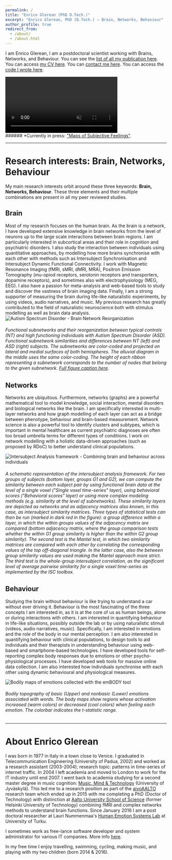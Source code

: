 ```yaml
---
permalink: /
title: "Enrico Glerean (PhD D.Tech.)"
excerpt: "Enrico Glerean, PhD (D.Tech.) – Brain, Networks, Behaviour"
author_profile: true
redirect_from: 
  - /about/
  - /about.html
---
```


I am Enrico Glerean, I am a postdoctoral scientist working with Brains, Networks, and Behaviour. You can see the <a href="/publications/">list of all my publication here</a>. You can access <a href="https://eglerean.github.io/files/Enrico_Glerean_CV.pdf">my CV here</a>. You can <a href="mailto:enrico.glerean@utu.fi">contact me here</a>. You can access the <a href="/code/">code I wrote here</a>.  

<!-- [![Recently published: "Maps of Subjective Feelings"](/files/Nummenmaa2018_Maps_of_Feelings.mp4){:width="350"}](http://www.pnas.org/content/early/2018/08/27/1807390115)
-->
<video width="350" autoplay="autoplay" loop="true" controls muted>
  <source src="/files/Nummenmaa2018_Maps_of_Feelings.mp4" type="video/mp4">
  Your browser does not support the video tag.
</video>
<br>
###### *Currently in press: <a href="http://www.pnas.org/content/early/2018/08/27/1807390115">"Maps of Subjective Feelings"</a>. 

---

Research interests: Brain, Networks, Behaviour
======
My main research interests orbit around these three keywords: <b>Brain, Networks, Behaviour</b>. These three elements and their multiple combinations are present in all my peer reviewed studies.

Brain
------
Most of my research focuses on the human brain. As the brain is a network, I have developed extensive knowledge in brain networks from the level of neurons up to the large scale interactions between brain regions. I am particularly interested in subcortical areas and their role in cognition and psychiatric disorders. I also study the interaction between individuals using quantitative approaches, by modelling how more brains synchronise with each other with methods such as Intersubject Synchronisation and Intersubject Dynamic Functional Connectivity. I work with Magnetic Resonance Imaging (fMRI, sMRI, dMRI, MRA), Positron Emission Tomography (mu-opiod receptors, serotonin receptors and transporters, dopamine receptors), and sometimes also with electrophysiology (MEG, EEG). I also have a passion for meta-analysis and web-based tools to study and discover the vastness of brain imaging data. Finally, I am a strong supporter of measuring the brain during life-like naturalistic experiments, by using videos, audio narratives, and music. My previous research has greatly contributed to the field of naturalistic neuroscience both with stimulus modelling as well as brain data analysis.
![Autism Spectrum Disorder - Brain Network Reorganization](/images/Glerean2015_ASN_Figure2.png)
###### *Functional subnetworks and their reorganization between typical controls (NT) and high functioning individuals with Autism Spectrum Disorder (ASD). Functional subnetwork similarities and differences between NT (left) and ASD (right) subjects. The subnetworks are color-coded and projected on lateral and medial surfaces of both hemispheres. The alluvial diagram in the middle uses the same color-coding. The height of each ribbon representing a subnetwork corresponds to the number of nodes that belong to the given subnetwork. <a href="/files/Glerean_et_al-2015-Human_Brain_Mapping.pdf">Full figure caption here</a>.*



Networks
------
Networks are ubiquitous. Furthermore, networks (graphs) are a powerful mathematical tool to model knowledge, social interaction, mental disorders and biological networks like the brain. I am specifically interested in multi-layer networks and how graph modelling of each layer can act as a bridge between phenotype, behaviour and brain-based measurement. Network science is also a powerful tool to identify clusters and subtypes, which is important in mental healthcare as current psychiatric diagnoses are often too broad umbrella terms for different types of conditions. I work on network modelling with a holistic data-driven approaches (such as proposed by RDoC) to better understand clinical populations.

![Intersubject Analysis framework - Combining brain and behaviour across individuals](/images/Glerean2015_Diss_ISA.png)
###### *A schematic representation of the intersubject analysis framework. For two groups of subjects (bottom layer, groups G1 and G2), we can compute the similarity between each subject pair by using functional brain data at the level of a single voxel ("Single voxel time-series" layer), using behavioral scores ("Behavioral scores" layer) or using more complex modeling methods (e.g. similarity at the level of subnetworks). These similarity layers are depicted as networks and as adjacency matrices also known, in this case, as intersubject similarity matrices. Three types of statistical tests can then be run (marked in dark red in the figure): a group difference within a layer, in which the within groups values of the adjacency matrix are compared (bottom adjacency matrix, where the group comparison tests whether the within G1 group similarity is higher than the within G2 group similarity). The second test is the Mantel test, in which two similarity matrices are compared with each other by correlating the corresponding values of the top off-diagonal triangle. In the latter case, also the between group similarity values are used making the Mantel approach more strict. The third test is the whole-group intersubject correlation, as the significant level of average pairwise similarity for a single voxel time-series as implemented by the ISC toolbox.*


Behaviour
------
Studying the brain without behaviour is like trying to understand a car without ever driving it. Behaviour is the most fascinating of the three concepts I am interested in, as it is at the core of us as human beings, alone or during interactions with others. I am interested in quantifying behaviour in life-like situations, possibly outside the lab or by using naturalistic stimuli (videos, audio narratives, music). Specifically, I am interested in emotions and the role of the body in our mental perception. I am also interested in quantifying behaviour with clinical populations, to design tools to aid individuals and their therapists in understanding behaviour using web-based and smartphone-based technologies. I have developed tools for self-reporting complex body responses due to emotions or other psycho-physiological processes. I have developed web tools for massive online data collection. I am also interested how individuals synchronise with each other using dynamic behavioural and physiological measures. 

![Bodily maps of emotions collected with the emBODY tool](/images/Glerean2014_Body.png)
###### *Bodily topography of basic (Upper) and nonbasic (Lower) emotions associated with words. The body maps show regions whose activation increased (warm colors) or decreased (cool colors) when feeling each emotion. The colorbar indicates the t-statistic range.*


---

About Enrico Glerean
======
I was born in 1977 in Italy in a town close to Venice. I graduated in Telecommunication Engineering (University of Padua, 2002) and worked as a research assistant (2003-2004); research topic: patterns in time-series of internet traffic. In 2004 I left academia and moved to London to work for the IT industry until end 2007. I went back to academia studying for a second master degree in music cognition: <a href="https://www.jyu.fi/hum/laitokset/musiikki/en/studies/mmt/MMT-programme">Music, Mind &amp; Technology</a> (University of Jyv&auml;skyl&auml;). This led me to a research position as part of the <a href="http://neuro.hut.fi/aivoaalto/">aivoAALTO</a> research team which ended up in 2015 with me completing a PhD (Doctor of Technology) with distinction at <a href="http://sci.aalto.fi/en/">Aalto University School of Science</a> (former Helsinki University of Technology) combining fMRI and complex networks methods to understand brain functions. 
Since January 2016 I am a post doctoral researcher at Lauri Nummenmaa's <a href="http://emotion.utu.fi/">Human Emotion Systems Lab</a> at University of Turku.

I sometimes work as free-lance software developer and system administrator for various IT companies. More info <a href="http://fi.linkedin.com/in/enricoglerean">here</a>.

In my free time I enjoy travelling, swimming, cycling, making music, and playing with my two children (born 2014 &amp; 2016).


